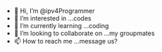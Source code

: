 - 👋 Hi, I’m @ipv4Programmer
- 👀 I’m interested in ...codes
- 🌱 I’m currently learning ...coding
- 💞️ I’m looking to collaborate on ...my groupmates
- 📫 How to reach me ...message us?

<!---
ipv4Programmer/ipv4Programmer is a ✨ special ✨ repository because its `README.md` (this file) appears on your GitHub profile.
You can click the Preview link to take a look at your changes.
--->
